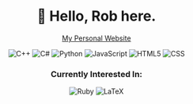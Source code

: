 <h1 align = "center">👋 Hello, Rob here.</h1>



<p align="center">
<a href="https://shinrobu.github.io/">My Personal Website</a>
</p>

<p align="center">
  <img alt = "C++" src = "https://img.shields.io/badge/-C%2B%2B-00599C?style=for-the-badge&logo=cplusplus">
  <img alt = "C#" src =https://img.shields.io/badge/-C%23-brightgreen?style=for-the-badge&logo=csharp>
  <img alt = "Python" src = "https://img.shields.io/badge/-Python-3776AB?style=for-the-badge&logo=Python&logoColor=white">
  <img alt = "JavaScript" src = "https://img.shields.io/badge/-JavaScript-orange?style=for-the-badge&logo=javascript">
  <img alt = "HTML5" src = "https://img.shields.io/badge/-HTML5-E34F26?style=for-the-badge&logo=html5&logoColor=white">
  <img alt = "CSS" src = "https://img.shields.io/badge/-CSS-1572B6?style=for-the-badge&logo=css3">
</p>

<h3 align="center">Currently Interested In:</h3>

<p align = "center">
  <img alt = "Ruby" src = "https://img.shields.io/badge/-Ruby-FF0000?style=for-the-badge&logo=Ruby">
  <img alt = "LaTeX" src = "https://img.shields.io/badge/-LaTeX-008080?style=for-the-badge&logo=latex">
  <br>
  <br>
</p>

<!---
shinrobu/shinrobu is a ✨ special ✨ repository because its `README.md` (this file) appears on your GitHub profile.
You can click the Preview link to take a look at your changes.
--->
